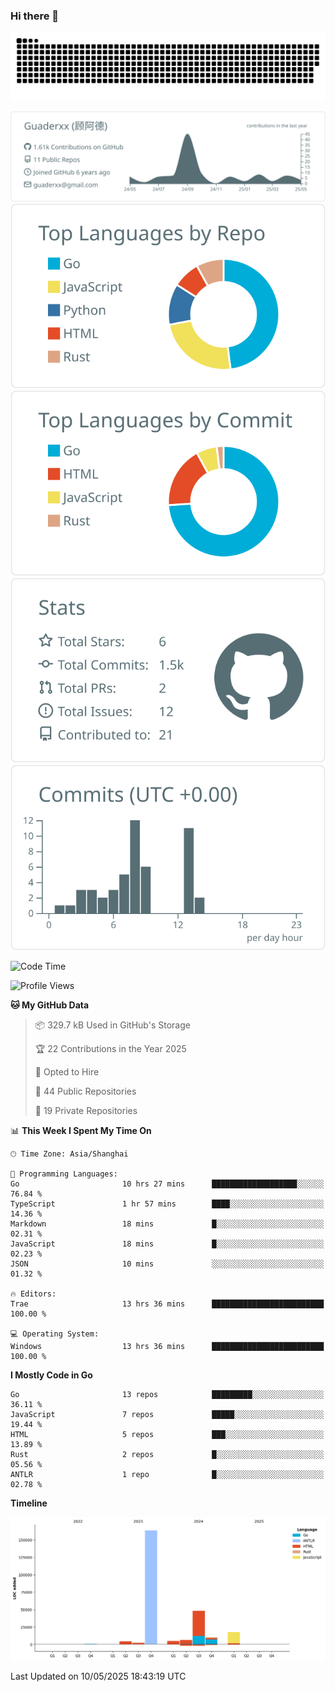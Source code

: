 ### Hi there 👋

<picture>
  <source media="(prefers-color-scheme: dark)" srcset="https://raw.githubusercontent.com/Guaderxx/Guaderxx/output/github-snake-dark.svg">
  <source media="(prefers-color-scheme: light)" srcset="https://raw.githubusercontent.com/Guaderxx/Guaderxx/output/github-snake.svg">
  <img alt="github-snake" src="https://raw.githubusercontent.com/Guaderxx/Guaderxx/output/github-snake.svg">
</picture>

<div align="center">


![](https://raw.githubusercontent.com/Guaderxx/Guaderxx/main/profile-summary-card-output/default/0-profile-details.svg)
![](https://raw.githubusercontent.com/Guaderxx/Guaderxx/main/profile-summary-card-output/default/1-repos-per-language.svg)
![](https://raw.githubusercontent.com/Guaderxx/Guaderxx/main/profile-summary-card-output/default/2-most-commit-language.svg)
![](https://raw.githubusercontent.com/Guaderxx/Guaderxx/main/profile-summary-card-output/default/3-stats.svg)
![](https://raw.githubusercontent.com/Guaderxx/Guaderxx/main/profile-summary-card-output/default/4-productive-time.svg)


</div>

<!--START_SECTION:waka-->
![Code Time](http://img.shields.io/badge/Code%20Time-879%20hrs%2054%20mins-blue)

![Profile Views](http://img.shields.io/badge/Profile%20Views-0-blue)

**🐱 My GitHub Data** 

> 📦 329.7 kB Used in GitHub's Storage 
 > 
> 🏆 22 Contributions in the Year 2025
 > 
> 💼 Opted to Hire
 > 
> 📜 44 Public Repositories 
 > 
> 🔑 19 Private Repositories 
 > 
📊 **This Week I Spent My Time On** 

```text
🕑︎ Time Zone: Asia/Shanghai

💬 Programming Languages: 
Go                       10 hrs 27 mins      ███████████████████░░░░░░   76.84 % 
TypeScript               1 hr 57 mins        ████░░░░░░░░░░░░░░░░░░░░░   14.36 % 
Markdown                 18 mins             █░░░░░░░░░░░░░░░░░░░░░░░░   02.31 % 
JavaScript               18 mins             █░░░░░░░░░░░░░░░░░░░░░░░░   02.23 % 
JSON                     10 mins             ░░░░░░░░░░░░░░░░░░░░░░░░░   01.32 % 

🔥 Editors: 
Trae                     13 hrs 36 mins      █████████████████████████   100.00 % 

💻 Operating System: 
Windows                  13 hrs 36 mins      █████████████████████████   100.00 % 
```

**I Mostly Code in Go** 

```text
Go                       13 repos            █████████░░░░░░░░░░░░░░░░   36.11 % 
JavaScript               7 repos             █████░░░░░░░░░░░░░░░░░░░░   19.44 % 
HTML                     5 repos             ███░░░░░░░░░░░░░░░░░░░░░░   13.89 % 
Rust                     2 repos             █░░░░░░░░░░░░░░░░░░░░░░░░   05.56 % 
ANTLR                    1 repo              █░░░░░░░░░░░░░░░░░░░░░░░░   02.78 % 
```



**Timeline**

![Lines of Code chart](https://raw.githubusercontent.com/Guaderxx/Guaderxx/main/assets/bar_graph.png)


 Last Updated on 10/05/2025 18:43:19 UTC
<!--END_SECTION:waka-->
